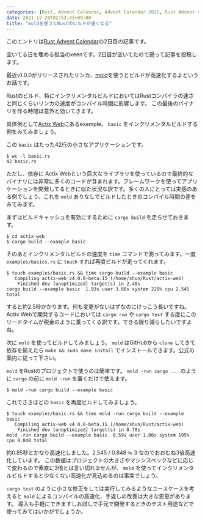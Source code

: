 ```yaml
---
categories: [Rust, Advent Calendar, Advent Calendar 2021, Rust Advent Calendar]
date: 2021-12-20T02:53:43+09:00
title: "moldを使うとRustのビルドが速くなる"
---
```


このエントリは[Rust Advent Calendar](https://qiita.com/advent-calendar/2021/rust)の2日目の記事です。

空いてる日を埋める担当のκeenです。2日目が空いてたので遡って記事を投稿します。

最近v1.0.0がリリースされたリンカ、[mold](https://github.com/rui314/mold)を使うとビルドが高速化するよというお話です。

<!--more-->

Rustのビルド、特にインクリメンタルビルドにおいてはRustコンパイラの速さと同じくらいリンカの速度がコンパイル時間に影響します。
この最後のバイナリを作る時間は意外と効いてきます。

具体例として[Actix Web](https://github.com/actix/actix-web)にあるexample、 `basic` をインクリメンタルビルドする例をみてみましょう。

この `basic` はたった42行の小さなアプリケーションです。

```shell
$ wc -l basic.rs
42 basic.rs
```

ただし、依存に Actix Webという巨大なライブラリを使っているので最終的なバイナリには非常に多くのコードが含まれます。フレームワークを使ってアプリケーションを開発してるときに似た状況な訳です。多くの人にとっては実感のある例でしょう。これを `mold` ありなしでビルドしたときのコンパイル時間の差をみてみます。

まずはビルドキャッシュを有効にするために `cargo build` を走らせておきます。

```shell
$ cd actix-web
$ cargo build --example basic
```

そのあとインクリメンタルビルドの速度を `time` コマンドで測ってみます。一度 `examples/basics.rs` に `touch` すれば再度ビルドが走ってくれます。

```shell
$ touch examples/basic.rs && time cargo build --example basic
   Compiling actix-web v4.0.0-beta.15 (/home/shun/Rust/actix-web)
    Finished dev [unoptimized] target(s) in 2.48s
cargo build --example basic  1.93s user 3.88s system 228% cpu 2.545 total
```

すると約2.5秒かかります。何も変更がないはずなのにけっこう長いですね。Actix Webで開発するコードにおいては `cargo run` や `cargo test` する度にこのリードタイムが税金のように乗ってくる訳です。できる限り減らしたいですよね。

次に `mold` を使ってビルドしてみましょう。 `mold` はGitHubから `clone` してきて依存を揃えたら `make && sudo make install` でインストールできます。公式の案内に従って下さい。

`mold` をRustのプロジェクトで使うのは簡単です。 `mold -run cargo ...` のように `cargo` の前に `mold -run` を置くだけで使えます。

```shell
$ mold -run cargo build --example basic
```

これでさきほどの `basic` を再度ビルドしてみましょう。

```shell
$ touch examples/basic.rs && time mold -run cargo build --example basic
   Compiling actix-web v4.0.0-beta.15 (/home/shun/Rust/actix-web)
    Finished dev [unoptimized] target(s) in 0.78s
mold -run cargo build --example basic  0.59s user 1.06s system 195% cpu 0.848 total
```

約0.85秒とかなり高速化しました。2.545 / 0.848 ≒ 3 なのでおおむね3倍高速化しています。
この数値はプロジェクトの大きさやマシンスペックなどに応じて変わるので素直に3倍とは言い切れませんが、 `mold` を使ってインクリメンタルビルドすると少なくない高速化が見込めるのは事実でしょう。

`cargo test` のように小さな修正をしては実行してみるようなユースケースを考えると `mold` によるコンパイルの高速化、手返しの改善は大きな恩恵があります。
導入も手軽にできますしお試しで手元で開発するときのテスト用途などで使ってみてはいかがでしょうか。
